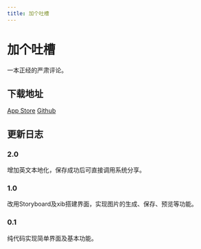 ```yaml
---
title: 加个吐槽
---
```

# 加个吐槽
一本正经的严肃评论。

## 下载地址
[App Store](https://itunes.apple.com/cn/app/加个吐槽/id1404428862)
[Github](https://github.com/zthhhhhhhhh/AddTease)

## 更新日志
### 2.0
增加英文本地化，保存成功后可直接调用系统分享。
### 1.0
改用Storyboard及xib搭建界面，实现图片的生成、保存、预览等功能。
### 0.1
纯代码实现简单界面及基本功能。
